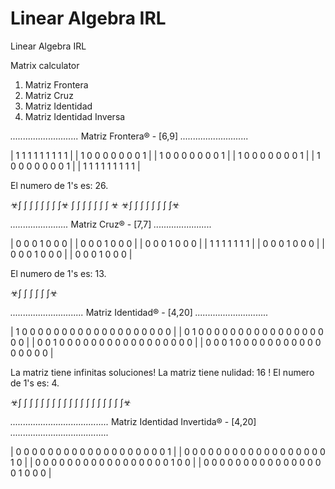 # Linear Algebra IRL
 Linear Algebra IRL


Matrix calculator

1. Matriz Frontera
2. Matriz Cruz
3. Matriz Identidad
3. Matriz Identidad Inversa





*...........................*
  Matriz Frontera® - [6,9]
*...........................*

| 1 1 1 1 1 1 1 1 1 |
| 1 0 0 0 0 0 0 0 1 |
| 1 0 0 0 0 0 0 0 1 |
| 1 0 0 0 0 0 0 0 1 |
| 1 0 0 0 0 0 0 0 1 |
| 1 1 1 1 1 1 1 1 1 |

El numero de 1's es: 26.

☣∫ ∫ ∫ ∫ ∫ ∫ ∫ ∫☣
  ∫ ∫ ∫ ∫ ∫ ∫ ∫ ☣
☣∫ ∫ ∫ ∫ ∫ ∫ ∫ ∫☣

*.......................*
  Matriz Cruz® - [7,7]
*.......................*

| 0 0 0 1 0 0 0 |
| 0 0 0 1 0 0 0 |
| 0 0 0 1 0 0 0 |
| 1 1 1 1 1 1 1 |
| 0 0 0 1 0 0 0 |
| 0 0 0 1 0 0 0 |
| 0 0 0 1 0 0 0 |

El numero de 1's es: 13.

☣∫ ∫ ∫ ∫ ∫ ∫☣

*.............................*
  Matriz Identidad® - [4,20]
*.............................*

| 1 0 0 0 0 0 0 0 0 0 0 0 0 0 0 0 0 0 0 0 |
| 0 1 0 0 0 0 0 0 0 0 0 0 0 0 0 0 0 0 0 0 |
| 0 0 1 0 0 0 0 0 0 0 0 0 0 0 0 0 0 0 0 0 |
| 0 0 0 1 0 0 0 0 0 0 0 0 0 0 0 0 0 0 0 0 |

La matriz tiene infinitas soluciones!
La matriz tiene nulidad: 16 !
El numero de 1's es: 4.

☣∫ ∫ ∫ ∫ ∫ ∫ ∫ ∫ ∫ ∫ ∫ ∫ ∫ ∫ ∫ ∫ ∫ ∫ ∫☣

*.......................................*
  Matriz Identidad Invertida® - [4,20]
*.......................................*

| 0 0 0 0 0 0 0 0 0 0 0 0 0 0 0 0 0 0 0 1 |
| 0 0 0 0 0 0 0 0 0 0 0 0 0 0 0 0 0 0 1 0 |
| 0 0 0 0 0 0 0 0 0 0 0 0 0 0 0 0 0 1 0 0 |
| 0 0 0 0 0 0 0 0 0 0 0 0 0 0 0 0 1 0 0 0 |
